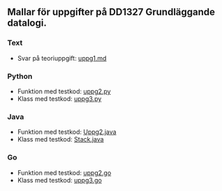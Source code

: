 ## Mallar för uppgifter på DD1327 Grundläggande datalogi.

### Text

- Svar på teoriuppgift: [uppg1.md](https://github.com/yourbasic/grudat19/blob/master/ovn0/uppg1.md)

### Python

- Funktion med testkod: [uppg2.py](https://github.com/yourbasic/grudat19/blob/master/ovn0/uppg2.py)
- Klass med testkod: [uppg3.py](https://github.com/yourbasic/grudat19/blob/master/ovn0/uppg3.py)

### Java

- Funktion med testkod: [Uppg2.java](https://github.com/yourbasic/grudat19/blob/master/ovn0/Uppg2.java)
- Klass med testkod: [Stack.java](https://github.com/yourbasic/grudat19/blob/master/ovn0/Stack.java)

### Go

- Funktion med testkod: [uppg2.go](https://github.com/yourbasic/grudat19/blob/master/ovn0/uppg2.go)
- Klass med testkod: [uppg3.go](https://github.com/yourbasic/grudat19/blob/master/ovn0/uppg3.go)
